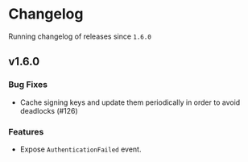 # Changelog
Running changelog of releases since `1.6.0`

## v1.6.0

### Bug Fixes

- Cache signing keys and update them periodically in order to avoid deadlocks (#126)

### Features

- Expose `AuthenticationFailed` event.